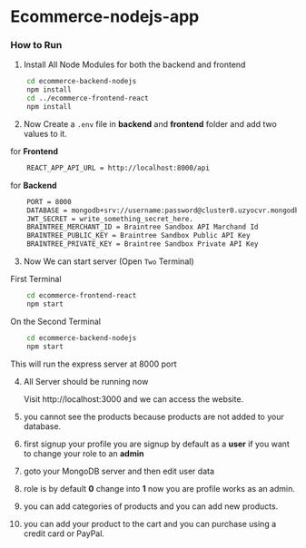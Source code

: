 # Ecommerce-nodejs-app

### How to Run 

1. Install All Node Modules for both the backend and frontend

```bash 
    cd ecommerce-backend-nodejs
    npm install
    cd ../ecommerce-frontend-react
    npm install
```

2. Now Create a `.env` file in **backend** and **frontend** folder and add two values to it.

for **Frontend**
```bash
    REACT_APP_API_URL = http://localhost:8000/api
```

for **Backend**
```bash
    PORT = 8000
    DATABASE = mongodb+srv://username:password@cluster0.uzyocvr.mongodb.net/ecommerce?retryWrites=true&w=majority
    JWT_SECRET = write_something_secret_here.
    BRAINTREE_MERCHANT_ID = Braintree Sandbox API Marchand Id
    BRAINTREE_PUBLIC_KEY = Braintree Sandbox Public API Key
    BRAINTREE_PRIVATE_KEY = Braintree Sandbox Private API Key
```

3. Now We can start server (Open `Two` Terminal)

First Terminal

```bash
    cd ecommerce-frontend-react
    npm start
```
On the Second Terminal

```bash
    cd ecommerce-backend-nodejs
    npm start
```
This will run the express server at 8000 port

4. All Server should be running now

     Visit http://localhost:3000 and we can access the website. 

5. you cannot see the products because products are not added to your database.
6. first signup your profile you are signup by default as a **user** if you want to change your role to an **admin**
7. goto your MongoDB server and then edit user data
8. role is by default **0** change into **1** now you are profile works as an admin.
9. you can add categories of products and you can add new products. 
10. you can add your product to the cart and you can purchase using a credit card or PayPal.


